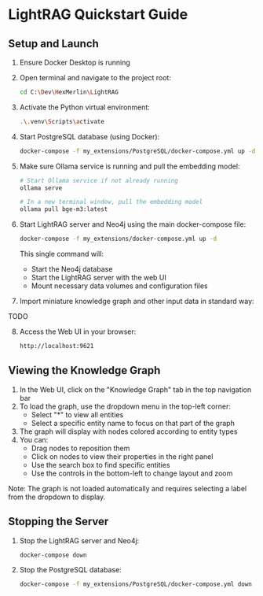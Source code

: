 # LightRAG Quickstart Guide

## Setup and Launch

1. Ensure Docker Desktop is running

2. Open terminal and navigate to the project root:

   ```bash
   cd C:\Dev\HexMerlin\LightRAG
   ```

3. Activate the Python virtual environment:

   ```bash
   .\.venv\Scripts\activate
   ```

4. Start PostgreSQL database (using Docker):

   ```bash
   docker-compose -f my_extensions/PostgreSQL/docker-compose.yml up -d
   ```

5. Make sure Ollama service is running and pull the embedding model:

   ```bash
   # Start Ollama service if not already running
   ollama serve
   
   # In a new terminal window, pull the embedding model
   ollama pull bge-m3:latest
   ```

6. Start LightRAG server and Neo4j using the main docker-compose file:

   ```bash
   docker-compose -f my_extensions/docker-compose.yml up -d
   ```

   This single command will:
   - Start the Neo4j database
   - Start the LightRAG server with the web UI
   - Mount necessary data volumes and configuration files

7. Import miniature knowledge graph and other input data in standard way:

 TODO

  
8. Access the Web UI in your browser:

   ```html
   http://localhost:9621
   ```

## Viewing the Knowledge Graph

1. In the Web UI, click on the "Knowledge Graph" tab in the top navigation bar
2. To load the graph, use the dropdown menu in the top-left corner:
   - Select "*" to view all entities
   - Select a specific entity name to focus on that part of the graph
3. The graph will display with nodes colored according to entity types
4. You can:
   - Drag nodes to reposition them
   - Click on nodes to view their properties in the right panel
   - Use the search box to find specific entities
   - Use the controls in the bottom-left to change layout and zoom

Note: The graph is not loaded automatically and requires selecting a label from the dropdown to display.

## Stopping the Server

1. Stop the LightRAG server and Neo4j:

   ```bash
   docker-compose down
   ```

2. Stop the PostgreSQL database:

   ```bash
   docker-compose -f my_extensions/PostgreSQL/docker-compose.yml down
   ```
